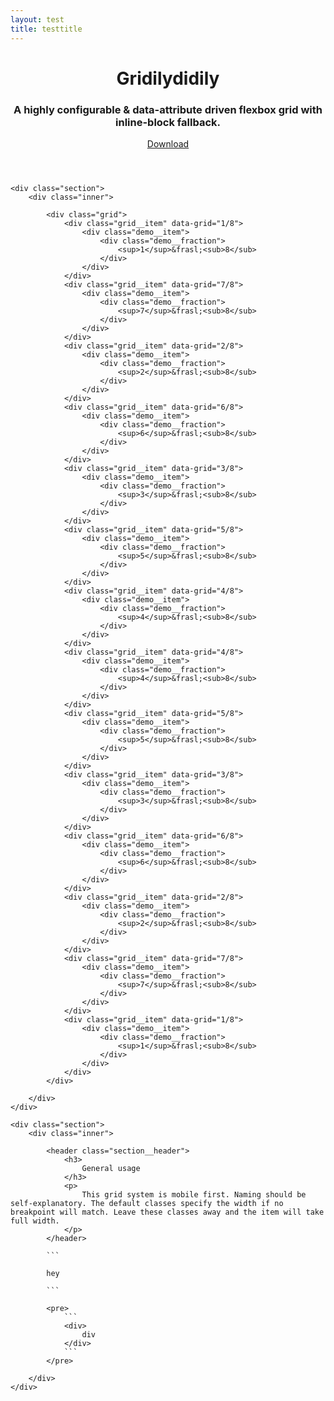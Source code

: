 ```yaml
---
layout: test
title: testtitle
---
```

<!DOCTYPE html>
<html>
<head>
	<meta charset="UTF-8">
	<title>Gridilydidily</title>
	<meta name="description" content="A highly configurable data-attribute driven flexbox grid with inline-block fallback.">
	<meta name="viewport" content="width=device-width, initial-scale=1">
	<link rel="shortcut icon" href="img/favicon.png" type="image/x-icon">
	<script type="text/javascript" src="assets/js/dest/libs.js"></script>
	<link href='https://fonts.googleapis.com/css?family=Source+Sans+Pro:400,300|Source+Code+Pro' rel='stylesheet' type='text/css'>
	<link rel="stylesheet" href="assets/scss/dest/style.css">
	<!--[if lt IE 9]><!-->
	<script src="//cdnjs.cloudflare.com/ajax/libs/respond.js/1.4.2/respond.js"></script>
	<!--<![endif]-->
</head>
<body>

<header class="header v-align__wrapper">
	<div class="v-align">
		<div class="inner">
			<h1 class="header__headline">
				Gridilydidily
			</h1>
			<h3 class="header__subline">
				A highly configurable & data-attribute driven flexbox grid with inline-block fallback.
			</h3>
			<a class="button button--key" href="//github.com/philippkuehn/gridilydidily/archive/master.zip" download>
				Download
			</a>
		</div>
	</div>
</header>

<main class="main">

	<div class="section">
		<div class="inner">

			<div class="grid">
				<div class="grid__item" data-grid="1/8">
					<div class="demo__item">
						<div class="demo__fraction">
							<sup>1</sup>&frasl;<sub>8</sub>
						</div>
					</div>
				</div>
				<div class="grid__item" data-grid="7/8">
					<div class="demo__item">
						<div class="demo__fraction">
							<sup>7</sup>&frasl;<sub>8</sub>
						</div>
					</div>
				</div>
				<div class="grid__item" data-grid="2/8">
					<div class="demo__item">
						<div class="demo__fraction">
							<sup>2</sup>&frasl;<sub>8</sub>
						</div>
					</div>
				</div>
				<div class="grid__item" data-grid="6/8">
					<div class="demo__item">
						<div class="demo__fraction">
							<sup>6</sup>&frasl;<sub>8</sub>
						</div>
					</div>
				</div>
				<div class="grid__item" data-grid="3/8">
					<div class="demo__item">
						<div class="demo__fraction">
							<sup>3</sup>&frasl;<sub>8</sub>
						</div>
					</div>
				</div>
				<div class="grid__item" data-grid="5/8">
					<div class="demo__item">
						<div class="demo__fraction">
							<sup>5</sup>&frasl;<sub>8</sub>
						</div>
					</div>
				</div>
				<div class="grid__item" data-grid="4/8">
					<div class="demo__item">
						<div class="demo__fraction">
							<sup>4</sup>&frasl;<sub>8</sub>
						</div>
					</div>
				</div>
				<div class="grid__item" data-grid="4/8">
					<div class="demo__item">
						<div class="demo__fraction">
							<sup>4</sup>&frasl;<sub>8</sub>
						</div>
					</div>
				</div>
				<div class="grid__item" data-grid="5/8">
					<div class="demo__item">
						<div class="demo__fraction">
							<sup>5</sup>&frasl;<sub>8</sub>
						</div>
					</div>
				</div>
				<div class="grid__item" data-grid="3/8">
					<div class="demo__item">
						<div class="demo__fraction">
							<sup>3</sup>&frasl;<sub>8</sub>
						</div>
					</div>
				</div>
				<div class="grid__item" data-grid="6/8">
					<div class="demo__item">
						<div class="demo__fraction">
							<sup>6</sup>&frasl;<sub>8</sub>
						</div>
					</div>
				</div>
				<div class="grid__item" data-grid="2/8">
					<div class="demo__item">
						<div class="demo__fraction">
							<sup>2</sup>&frasl;<sub>8</sub>
						</div>
					</div>
				</div>
				<div class="grid__item" data-grid="7/8">
					<div class="demo__item">
						<div class="demo__fraction">
							<sup>7</sup>&frasl;<sub>8</sub>
						</div>
					</div>
				</div>
				<div class="grid__item" data-grid="1/8">
					<div class="demo__item">
						<div class="demo__fraction">
							<sup>1</sup>&frasl;<sub>8</sub>
						</div>
					</div>
				</div>
			</div>

		</div>
	</div>

	<div class="section">
		<div class="inner">

			<header class="section__header">
				<h3>
					General usage
				</h3>
				<p>
					This grid system is mobile first. Naming should be self-explanatory. The default classes specify the width if no breakpoint will match. Leave these classes away and the item will take full width.
				</p>
			</header>

			```

			hey

			```

			<pre>
				```
				<div>
					div
				</div>
				```
			</pre>

		</div>
	</div>

</main>

<footer class="footer">

</footer>

<script type="text/javascript" src="assets/js/dest/bundle.js"></script>
</body>
</script>